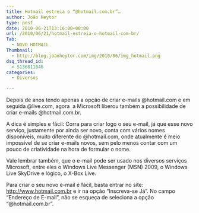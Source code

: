 ```yaml
---
title: Hotmail estreia o “@hotmail.com.br”…
author: João Heytor
type: post
date: 2010-06-21T13:16:00+00:00
url: /2010/06/21/hotmail-estreia-o-hotmail-com-br/
Tab:
  - NOVO HOTMAIL
Thumbnail:
  - http://blog.joaoheytor.com/img/2010/06/img_hotmail.png
dsq_thread_id:
  - 5136811846
categories:
  - Diversos

---
```

Depois de anos tendo apenas a opção de criar e-mails @hotmail.com e em seguida @live.com, agora  a Microsoft liberou também a possibilidade de criar e-mails @hotmail.com.br.

A dica é simples e fácil: Corra para criar logo o seu e-mail, já que esse novo serviço, justamente por ainda ser novo, conta com vários nomes disponíveis, muito diferente do @hotmail.com, onde atualmente é meio impossível de se criar e-mails novos, sem pelo menos contar com um pouco de criatividade na hora de formular o nome.

Vale lembrar também, que o e-mail pode ser usado nos diversos serviços Microsoft, entre eles o Windows Live Messenger (MSN) 2009, o Windows Live SkyDrive e lógico, o X-Box Live.

Para criar o seu novo e-mail é fácil, basta entrar no site: <a href="http://www.hotmail.com.br" target="_blank">http://www.hotmail.com.br</a> e ir na opção &#8220;Inscreva-se Já&#8221;. No campo &#8220;Endereço de E-mail&#8221;, não se esqueça de seleciona a opção &#8220;@hotmail.com.br&#8221;.